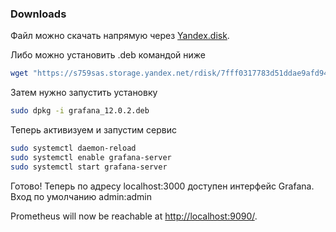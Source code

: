 ### Downloads

Файл можно скачать напрямую через [Yandex.disk](https://disk.yandex.ru/d/b98pseZJb2yyqw).

Либо можно установить .deb командой ниже

```bash
wget "https://s759sas.storage.yandex.net/rdisk/7fff0317783d51ddae9afd9442200955d761606b2d1051285270718a1da617fe/6873c8b4/jCsUHhQ3ANDObRWMmUxX3qBsPYOvkdlXXOrKiMpffWZgEwAoXrJCQe6jKDNunPPfLwzQ9o1quU0093iUrOxzdw==?uid=0&filename=grafana-enterprise_12.0.2_amd64.deb&disposition=attachment&hash=c79STZBL+X8RJscgkDPxe3SS0kA67+J5/WIHS6TtG7ZM6VlodZQczwkv3sAY4CI/q/J6bpmRyOJonT3VoXnDag==&limit=0&content_type=application/vnd.debian.binary-package&owner_uid=255445559&fsize=182404332&hid=e069cfa75616bb4ed71bb1d019ac97b3&media_type=compressed&tknv=v3&ts=639d0b93c9500&s=5c1b1999addd4a710c94f659ee04608d55fe862ef1c38a371c78bbc272a4a94a&pb=U2FsdGVkX1-xTvD0Ule9igddLqLm9avCgj7xrR06VWhTFgiq4-WXVtitDlkZ_SE3fuz0KjQtPXwpDJBC98ovfs6ixSIq_Fz1mWCL1i8CETg" -O grafana_12.0.2.deb
```
Затем нужно запустить установку 

```bash
sudo dpkg -i grafana_12.0.2.deb
```

Теперь активизуем и запустим сервис

```bash
sudo systemctl daemon-reload
sudo systemctl enable grafana-server
sudo systemctl start grafana-server
```

Готово! Теперь по адресу localhost:3000 доступен интерфейс Grafana. Вход по умолчанию admin:admin

Prometheus will now be reachable at <http://localhost:9090/>.
